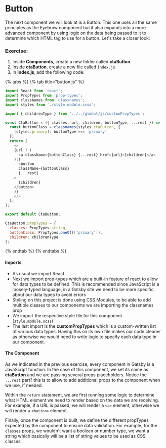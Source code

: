 # Button

The next component we will look at is a Button.  This one uses all the same principles as the Eyebrow component but it also expands into a more advanced component by using logic on the data being passed to it to determine which HTML tag to use for a button. Let's take a closer look:

### Exercise:

1. Inside **Components**, create a new folder called **ctaButton**
2. Inside **ctaButton**, create a new file called `index.js`
3. In **index.js**, add the following code:

{% tabs %}
{% tab title="button.js" %}
```javascript
import React from 'react';
import PropTypes from 'prop-types';
import classnames from 'classnames';
import styles from './style.module.scss';

import { childrenType } from '../../global/js/customPropTypes';

const CtaButton = ({ classes, url, children, buttonType, ...rest }) => {
  const buttonClass = classnames(styles.ctaButton, {
    [styles.primary]: buttonType === 'primary',
  })
  return (
    <>
    {url ? (
      <a className={buttonClass} {...rest} href={url}>{children}</a>
    ):(
      <button
      className={buttonClass}
      {...rest}
    >
      {children}
    </button>
    )}
    </>
  );
};

export default CtaButton;

CtaButton.propTypes = {
  classes: PropTypes.string,
  buttonClass: PropTypes.oneOf(['primary']),
  children: childrenType
};

```
{% endtab %}
{% endtabs %}

#### Imports

* As usual we import React
* Next we import prop-types which are a built-in feature of react to allow for data types to be defined.  This is recommended since JavaScript is a loosely-typed language, in a Gatsby site we need to be more specific about our data types to avoid errors
* Styling on this project is done using CSS Modules, to be able to add multiple classes to our components we are importing the classnames prop
* We import the respective style file for this component \(`style.module.scss`\)
* The last import is the **customPropTypes** which is a custom-written list of various data types.  Having this on its own file makes our code cleaner as otherwise we would need to write logic to specify each data type in our component.

#### The Component

As we indicated in the previous exercise, every component in Gatsby is a JavaScript function. In the case of this component, we set its name as **ctaButton** and we are passing several props placeholders.  Notice the `...rest` part?  this is to allow to add additional props to the component when we use, if needed.

Within the `return` statement, we are first running some logic to determine what HTML element we need to render based on the data we are receiving.  For example, if a URL is passed, we will render a `<a>` element, otherwise we will render a `<button>` element.

Finally, once the component is built, we define the different propTypes expected by the component to ensure data validation.  For example, for the `classes` props, we wouldn't want a boolean or number type, we want a string which basically will be a list of string values to be used as CSS classes.

